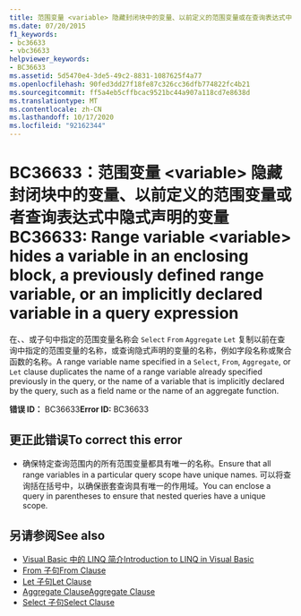 ```yaml
---
title: 范围变量 <variable> 隐藏封闭块中的变量、以前定义的范围变量或在查询表达式中隐式声明的变量
ms.date: 07/20/2015
f1_keywords:
- bc36633
- vbc36633
helpviewer_keywords:
- BC36633
ms.assetid: 5d5470e4-3de5-49c2-8831-1087625f4a77
ms.openlocfilehash: 90fed3dd27f18fe87c326cc36dfb774822fc4b21
ms.sourcegitcommit: ff5a4eb5cffbcac9521bc44a907a118cd7e8638d
ms.translationtype: MT
ms.contentlocale: zh-CN
ms.lasthandoff: 10/17/2020
ms.locfileid: "92162344"
---
```

# <a name="bc36633-range-variable-variable-hides-a-variable-in-an-enclosing-block-a-previously-defined-range-variable-or-an-implicitly-declared-variable-in-a-query-expression"></a><span data-ttu-id="4b3ee-102">BC36633：范围变量 \<variable> 隐藏封闭块中的变量、以前定义的范围变量或者查询表达式中隐式声明的变量</span><span class="sxs-lookup"><span data-stu-id="4b3ee-102">BC36633: Range variable \<variable> hides a variable in an enclosing block, a previously defined range variable, or an implicitly declared variable in a query expression</span></span>

<span data-ttu-id="4b3ee-103">在、、或子句中指定的范围变量名称会 `Select` `From` `Aggregate` `Let` 复制以前在查询中指定的范围变量的名称，或查询隐式声明的变量的名称，例如字段名称或聚合函数的名称。</span><span class="sxs-lookup"><span data-stu-id="4b3ee-103">A range variable name specified in a `Select`, `From`, `Aggregate`, or `Let` clause duplicates the name of a range variable already specified previously in the query, or the name of a variable that is implicitly declared by the query, such as a field name or the name of an aggregate function.</span></span>

 <span data-ttu-id="4b3ee-104">**错误 ID：** BC36633</span><span class="sxs-lookup"><span data-stu-id="4b3ee-104">**Error ID:** BC36633</span></span>

## <a name="to-correct-this-error"></a><span data-ttu-id="4b3ee-105">更正此错误</span><span class="sxs-lookup"><span data-stu-id="4b3ee-105">To correct this error</span></span>

- <span data-ttu-id="4b3ee-106">确保特定查询范围内的所有范围变量都具有唯一的名称。</span><span class="sxs-lookup"><span data-stu-id="4b3ee-106">Ensure that all range variables in a particular query scope have unique names.</span></span> <span data-ttu-id="4b3ee-107">可以将查询括在括号中，以确保嵌套查询具有唯一的作用域。</span><span class="sxs-lookup"><span data-stu-id="4b3ee-107">You can enclose a query in parentheses to ensure that nested queries have a unique scope.</span></span>

## <a name="see-also"></a><span data-ttu-id="4b3ee-108">另请参阅</span><span class="sxs-lookup"><span data-stu-id="4b3ee-108">See also</span></span>

- [<span data-ttu-id="4b3ee-109">Visual Basic 中的 LINQ 简介</span><span class="sxs-lookup"><span data-stu-id="4b3ee-109">Introduction to LINQ in Visual Basic</span></span>](../../programming-guide/language-features/linq/introduction-to-linq.md)
- [<span data-ttu-id="4b3ee-110">From 子句</span><span class="sxs-lookup"><span data-stu-id="4b3ee-110">From Clause</span></span>](../queries/from-clause.md)
- [<span data-ttu-id="4b3ee-111">Let 子句</span><span class="sxs-lookup"><span data-stu-id="4b3ee-111">Let Clause</span></span>](../queries/let-clause.md)
- [<span data-ttu-id="4b3ee-112">Aggregate Clause</span><span class="sxs-lookup"><span data-stu-id="4b3ee-112">Aggregate Clause</span></span>](../queries/aggregate-clause.md)
- [<span data-ttu-id="4b3ee-113">Select 子句</span><span class="sxs-lookup"><span data-stu-id="4b3ee-113">Select Clause</span></span>](../queries/select-clause.md)
